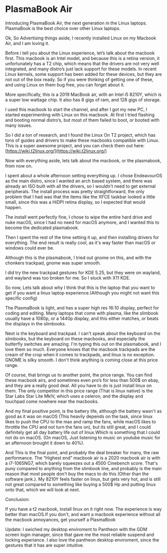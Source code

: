 # PlasmaBook Air

Introducing PlasmaBook Air, the next generation in the Linux laptops. PlasmaBook
is the best choice over other Linux laptops.

Ok, So Advertising things aside, I recently installed Linux on my Macbook Air,
and I am loving it.

Before i tell you about the Linux experience, let’s talk about the macbook
first. This macbook is an Intel model, and because this is a retina version, it
unfortunately has a T2 chip, which means that the drivers are not very well
integrated, and many distro’s just lack support for these models. In recent
Linux kernels, some support has been added for these devices, but they are not
out of the box ready. So if you were thinking of getting one of these, and using
Linux on them bug free, you can forget about it.

More specifically, this is a 2019 MacBook air, with an Intel i5 8210Y, which is
a super low wattage chip. It also has 8 gigs of ram, and 128 gigs of storage.

I used this macbook to start the channel, and after I got my new PC, I started
experimenting with Linux on this macbook. At first I tried flashing and booting
normal distro’s, but most of them failed to boot, or booted with many issues.

So I did a ton of research, and I found the Linux On T2 project, which has tons
of guides and drivers to make these macbooks compatible with Linux. This is a
super awesome project, and you can check them out here:
[https://wiki.t2linux.org/](https://wiki.t2linux.org/)

Now with everything aside, lets talk about the macbook, or the plasmabook, from
now on.

I spent about a whole afternoon setting everything up. I chose EndeavourOS as
the main distro, since I wanted an arch based system, and there was already an
ISO built with all the drivers, so I wouldn't need to get external peripherals.
The install process was pretty straightforward, the only problem that I had was
that the items like the XFCE taskbar looked a little small, since this was a
HiDPI retina display, so I expected that would happen.

The install went perfectly fine, I chose to wipe the entire hard drive and nuke
macOS, since I had no need for macOS anymore, and I wanted this to become the
dedicated plasmabook.

Then I spent the rest of the time setting it up, and then installing drivers for
everything. The end result is really cool, as it's way faster than macOS or
windows could ever be.

Although this is the plasmabook, I tried out gnome on this, and with the
chonkers trackpad, gnome was super smooth.

I did try the new trackpad gestures for KDE 5.25, but they were on wayland, and
wayland was too broken for me. So I stuck with X11 KDE.

So now, Lets talk about why I think that this is the laptop that you want to get
if you want a linux laptop experience.(Although you might not want this specific
config)

The PlasmaBook is light, and has a super high res 16:10 display, perfect for
coding and editing. Many laptops that come with plasma, like the slimbook
usually have a 1080p, or a 1440p display, and this either matches, or beats the
displays in the slimbooks.

Next is the keyboard and trackpad. I can't speak about the keyboard on the
slimbooks, but the keyboard on these macbooks, and especially the butterfly
switches are amazing. I'm typing this out on the plasmabook, and I love them so
much. Everyone knows that the macbook trackpads are the cream of the crop when
it comes to trackpads, and linux is no exception. GNOME is silky smooth. I don't
think anything is coming close at this price range.

Of course, that brings us to another point, the price range. You can find these
macbook airs, and sometimes even pro’s for less than 500$ on ebay, and they are
a really good deal. All you have to do is just install linux on them. The only
competitor in this price range (That is linux native) is the Star Labs Star Lite
MkIV, which uses a celeron, and the display and touchpad come nowhere near the
macbooks.

And my final positive point, is the battery life, although the battery wasn't as
good as it was on macOS (This heavily depends on the task, since linux likes to
push the CPU to the max and ramp the fans, while macOS likes to throttle the CPU
and not turn the fans on), but its still great, and I could definitely get all
day battery life out of linux.Which is something that I could not do on macOS.
(On macOS, Just listening to music on youtube music for an afternoon brought it
down to 40%).

And This is the final point, and probably the deal breaker for many, the raw
performance. The “Highest end” macbook air is a 2020 macbook air is with a
i7-1065NG7, which barely squeezes out a 4500 Cinebench score. That's puny
compared to anything from the slimbook line, and probably is the main reason
that most people don't buy the macs to do this (Other than the software jank.).
My 8210Y feels faster on linux, but gets very hot, and is still not great
compared to something like buying a 500$ Hp and putting linux onto that, which
we will look at next.

Conclusion:

If you have a t2 macbook, install linux on it right now. The experience is way
better than macOS.If you don't, and want a macbook experience without all the
macbook annoyances, get yourself a PlasmaBook

Update: I swiched my desktop enviroment to Pantheon with the GDM screen login
manager, since that gave me the most reliable suspend and locking experiance. I
also love the pantheon desktop enviroment, since the gestures that it has are
super intuitive.
